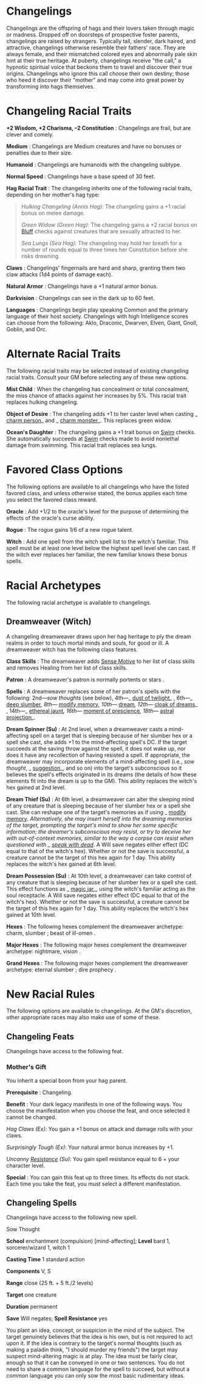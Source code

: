 # Changelings

Changelings are the offspring of hags and their lovers taken through magic or madness. Dropped off on doorsteps of prospective foster parents, changelings are raised by strangers. Typically tall, slender, dark haired, and attractive, changelings otherwise resemble their fathers' race. They are always female, and their mismatched colored eyes and abnormally pale skin hint at their true heritage. At puberty, changelings receive "the call," a hypnotic spiritual voice that beckons them to travel and discover their true origins. Changelings who ignore this call choose their own destiny; those who heed it discover their "mother" and may come into great power by transforming into hags themselves.

# Changeling Racial Traits

**+2 Wisdom, +2 Charisma, –2 Constitution** : Changelings are frail, but are clever and comely.

**Medium** : Changelings are Medium creatures and have no bonuses or penalties due to their size.

**Humanoid** : Changelings are humanoids with the changeling subtype.

**Normal Speed** : Changelings have a base speed of 30 feet.

**Hag Racial Trait** : The changeling inherits one of the following racial traits, depending on her mother's hag type:

> _Hulking Changeling (Annis Hag)_: The changeling gains a +1 racial bonus on melee damage.
> 
> _Green Widow (Green Hag)_: The changeling gains a +2 racial bonus on [Bluff](/pathfinderRPG/prd/skills/bluff.html#_bluff) checks against creatures that are sexually attracted to her.
> 
> _Sea Lungs (Sea Hag)_: The changeling may hold her breath for a number of rounds equal to three times her Constitution before she risks drowning.

**Claws** : Changelings' fingernails are hard and sharp, granting them two claw attacks (1d4 points of damage each).

**Natural Armor** : Changelings have a +1 natural armor bonus.

**Darkvision** : Changelings can see in the dark up to 60 feet.

**Languages** : Changelings begin play speaking Common and the primary language of their host society. Changelings with high Intelligence scores can choose from the following: Aklo, Draconic, Dwarven, Elven, Giant, Gnoll, Goblin, and Orc.

# Alternate Racial Traits

The following racial traits may be selected instead of existing changeling racial traits. Consult your GM before selecting any of these new options.

**Mist Child** : When the changeling has concealment or total concealment, the miss chance of attacks against her increases by 5%. This racial trait replaces hulking changeling.

**Object of Desire** : The changeling adds +1 to her caster level when casting _ [charm person](/pathfinderRPG/prd/spells/charmPerson.html#_charm-person)_ and _ [charm monster](/pathfinderRPG/prd/spells/charmMonster.html#_charm-monster)_. This replaces green widow.

**Ocean's Daughter** : The changeling gains a +1 trait bonus on [Swim](/pathfinderRPG/prd/skills/swim.html#_swim) checks. She automatically succeeds at [Swim](/pathfinderRPG/prd/skills/swim.html#_swim) checks made to avoid nonlethal damage from swimming. This racial trait replaces sea lungs.

# Favored Class Options

The following options are available to all changelings who have the listed favored class, and unless otherwise stated, the bonus applies each time you select the favored class reward.

**Oracle** : Add +1/2 to the oracle's level for the purpose of determining the effects of the oracle's curse ability.

**Rogue** : The rogue gains 1/6 of a new rogue talent.

**Witch** : Add one spell from the witch spell list to the witch's familiar. This spell must be at least one level below the highest spell level she can cast. If the witch ever replaces her familiar, the new familiar knows these bonus spells.

# Racial Archetypes

The following racial archetype is available to changelings.

## Dreamweaver (Witch)

A changeling dreamweaver draws upon her hag heritage to ply the dream realms in order to touch mortal minds and souls, for good or ill. A dreamweaver witch has the following class features.

**Class Skills** : The dreamweaver adds [Sense Motive](/pathfinderRPG/prd/skills/senseMotive.html#_sense-motive) to her list of class skills and removes Healing from her list of class skills.

**Patron** : A dreamweaver's patron is normally portents or stars .

**Spells** : A dreamweaver replaces some of her patron's spells with the following: 2nd—_sow thoughts_ (see below), 4th—_ [dust of twilight](/pathfinderRPG/prd/advanced/spells/dustOfTwilight.html#_dust-of-twilight)_ , 6th—_ [deep slumber](/pathfinderRPG/prd/spells/deepSlumber.html#_deep-slumber)_, 8th—_ [modify memory](/pathfinderRPG/prd/spells/modifyMemory.html#_modify-memory)_, 10th—_ [dream](/pathfinderRPG/prd/spells/dream.html#_dream)_, 12th—_ [cloak of dreams](/pathfinderRPG/prd/advanced/spells/cloakOfDreams.html#_cloak-of-dreams)_ , 14th—_ [ethereal jaunt](/pathfinderRPG/prd/spells/etherealJaunt.html#_ethereal-jaunt)_, 16th—_ [moment of prescience](/pathfinderRPG/prd/spells/momentOfPrescience.html#_moment-of-prescience)_, 18th—_ [astral projection](/pathfinderRPG/prd/spells/astralProjection.html#_astral-projection)_.

**Dream Spinner (Su)** : At 2nd level, when a dreamweaver casts a mind-affecting spell on a target that is sleeping because of her slumber hex or a spell she cast, she adds +1 to the mind-affecting spell's DC. If the target succeeds at the saving throw against the spell, it does not wake up, nor does it have any recollection of having resisted a spell. If appropriate, the dreamweaver may incorporate elements of a mind-affecting spell (i.e., _sow thought_, _ [suggestion](/pathfinderRPG/prd/spells/suggestion.html#_suggestion)_, and so on) into the target's subconscious so it believes the spell's effects originated in its dreams (the details of how these elements fit into the dream is up to the GM). This ability replaces the witch's hex gained at 2nd level.

**Dream Thief (Su)** : At 6th level, a dreamweaver can alter the sleeping mind of any creature that is sleeping because of her slumber hex or a spell she cast. She can reshape one of the target's memories as if using _ [modify memory](/pathfinderRPG/prd/spells/modifyMemory.html#_modify-memory)_. Alternatively, she may insert herself into the dreaming memories of the target, prompting the target's mind to show her some specific information; the dreamer's subconscious may resist, or try to deceive her with out-of-context memories, similar to the way a corpse can resist when questioned with _ [speak with dead](/pathfinderRPG/prd/spells/speakWithDead.html#_speak-with-dead)_. A Will save negates either effect (DC equal to that of the witch's hex). Whether or not the save is successful, a creature cannot be the target of this hex again for 1 day. This ability replaces the witch's hex gained at 6th level.

**Dream Possession (Su)** : At 10th level, a dreamweaver can take control of any creature that is sleeping because of her slumber hex or a spell she cast. This effect functions as _ [magic jar](/pathfinderRPG/prd/spells/magicJar.html#_magic-jar)_, using the witch's familiar acting as the soul receptacle. A Will save negates either effect (DC equal to that of the witch's hex). Whether or not the save is successful, a creature cannot be the target of this hex again for 1 day. This ability replaces the witch's hex gained at 10th level.

**Hexes** : The following hexes complement the dreamweaver archetype: charm, slumber ; beast of ill-omen .

**Major Hexes** : The following major hexes complement the dreamweaver archetype: nightmare, vision .

**Grand Hexes** : The following major hexes complement the dreamweaver archetype: eternal slumber ; dire prophecy .

# New Racial Rules

The following options are available to changelings. At the GM's discretion, other appropriate races may also make use of some of these.

## Changeling Feats

Changelings have access to the following feat.

### Mother's Gift

You inherit a special boon from your hag parent.

**Prerequisite** : Changeling.

**Benefit** : Your dark legacy manifests in one of the following ways. You choose the manifestation when you choose the feat, and once selected it cannot be changed.

_Hag Claws (Ex)_: You gain a +1 bonus on attack and damage rolls with your claws.

_Surprisingly Tough (Ex)_: Your natural armor bonus increases by +1.

_Uncanny [Resistance](/pathfinderRPG/prd/spells/resistance.html#_resistance) (Su)_: You gain spell resistance equal to 6 + your character level.

**Special** : You can gain this feat up to three times. Its effects do not stack. Each time you take the feat, you must select a different manifestation.

## Changeling Spells

Changelings have access to the following new spell.

Sow Thought

**School** enchantment (compulsion) [mind-affecting]; **Level** bard 1, sorcerer/wizard 1, witch 1

**Casting Time** 1 standard action

**Components** V, S

**Range** close (25 ft. + 5 ft./2 levels)

**Target** one creature

**Duration** permanent

**Save** Will negates; **Spell Resistance** yes

You plant an idea, concept, or suspicion in the mind of the subject. The target genuinely believes that the idea is his own, but is not required to act upon it. If the idea is contrary to the target's normal thoughts (such as making a paladin think, "I should murder my friends") the target may suspect mind-altering magic is at play. The idea must be fairly clear, enough so that it can be conveyed in one or two sentences. You do not need to share a common language for the spell to succeed, but without a common language you can only sow the most basic rudimentary ideas.

